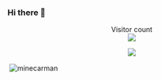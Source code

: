 ### Hi there 👋

<p align="center"> 
 Visitor count<br>
 <img src="https://profile-counter.glitch.me/minecarman/count.svg" />
 </p>
 
 <p img align="center" > <img src="https://repository-images.githubusercontent.com/462900780/0a10af70-6cbf-46df-9071-0ff586a3b1d6"/>
 </p>

 
<p>&nbsp;<img align="center" src="https://github-readme-stats.vercel.app/api/top-langs?username=minecarman&show_icons=true&theme=highcontrast&bg_color=151515&locale=en&layout=compact" alt="minecarman" /></p>
